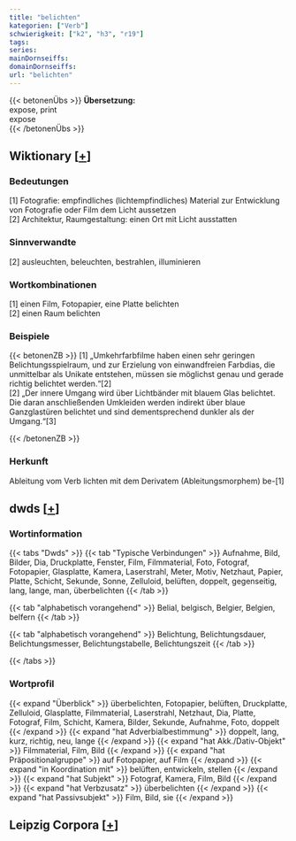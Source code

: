 ```yaml
---
title: "belichten"
kategorien: ["Verb"]
schwierigkeit: ["k2", "h3", "r19"]
tags:
series:
mainDornseiffs:
domainDornseiffs:
url: "belichten"
---
```


{{< betonenÜbs >}}
**Übersetzung:**  
expose, print  
expose  
{{< /betonenÜbs >}}

## Wiktionary [[+](https://de.wiktionary.org/wiki/belichten)]

### Bedeutungen
[1] Fotografie: empfindliches (lichtempfindliches) Material zur Entwicklung von Fotografie oder Film dem Licht aussetzen  
[2] Architektur, Raumgestaltung: einen Ort mit Licht ausstatten  

### Sinnverwandte
[2] ausleuchten, beleuchten, bestrahlen, illuminieren  

### Wortkombinationen
[1] einen Film, Fotopapier, eine Platte belichten  
[2] einen Raum belichten  

### Beispiele
{{< betonenZB >}}
[1] „Umkehrfarbfilme haben einen sehr geringen Belichtungsspielraum, und zur Erzielung von einwandfreien Farbdias, die unmittelbar als Unikate entstehen, müssen sie möglichst genau und gerade richtig belichtet werden.“[2]  
[2] „Der innere Umgang wird über Lichtbänder mit blauem Glas belichtet. Die daran anschließenden Umkleiden werden indirekt über blaue Ganzglastüren belichtet und sind dementsprechend dunkler als der Umgang.“[3]  

{{< /betonenZB >}}
### Herkunft
Ableitung vom Verb lichten mit dem Derivatem (Ableitungsmorphem) be-[1]  



## dwds [[+](https://www.dwds.de/wb/belichten)]

### Wortinformation
{{< tabs "Dwds" >}}
{{< tab "Typische Verbindungen" >}}
Aufnahme, Bild, Bilder, Dia, Druckplatte, Fenster, Film, Filmmaterial, Foto, Fotograf, Fotopapier, Glasplatte, Kamera, Laserstrahl, Meter, Motiv, Netzhaut, Papier, Platte, Schicht, Sekunde, Sonne, Zelluloid, belüften, doppelt, gegenseitig, lang, lange, man, überbelichten
{{< /tab >}}

{{< tab "alphabetisch vorangehend" >}}
Belial, belgisch, Belgier, Belgien, belfern
{{< /tab >}}

{{< tab "alphabetisch vorangehend" >}}
Belichtung, Belichtungsdauer, Belichtungsmesser, Belichtungstabelle, Belichtungszeit
{{< /tab >}}

{{< /tabs >}}

### Wortprofil
{{< expand "Überblick" >}} überbelichten, Fotopapier, belüften, Druckplatte, Zelluloid, Glasplatte, Filmmaterial, Laserstrahl, Netzhaut, Dia, Platte, Fotograf, Film, Schicht, Kamera, Bilder, Sekunde, Aufnahme, Foto, doppelt {{< /expand >}}
{{< expand "hat Adverbialbestimmung" >}} doppelt, lang, kurz, richtig, neu, lange {{< /expand >}}
{{< expand "hat Akk./Dativ-Objekt" >}} Filmmaterial, Film, Bild {{< /expand >}}
{{< expand "hat Präpositionalgruppe" >}} auf Fotopapier, auf Film {{< /expand >}}
{{< expand "in Koordination mit" >}} belüften, entwickeln, stellen {{< /expand >}}
{{< expand "hat Subjekt" >}} Fotograf, Kamera, Film, Bild {{< /expand >}}
{{< expand "hat Verbzusatz" >}} überbelichten {{< /expand >}}
{{< expand "hat Passivsubjekt" >}} Film, Bild, sie {{< /expand >}}

## Leipzig Corpora [[+](https://corpora.uni-leipzig.de/en/res?word=belichten&corpusId=deu_newscrawl-public_2018)]

